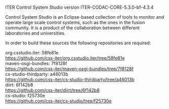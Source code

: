 ITER Control System Studio version ITER-CODAC-CORE-5.3.0-b1-4.3.4

Control System Studio is an Eclipse-based collection of tools
to monitor and operate large scale control systems, such as the
ones in the fusion community. It is a product of the collaboration
between different laboratories and universities.

In order to build these sources the following repositories are required:

org.csstudio.iter: 58fe81e  
<https://github.com/css-iter/org.csstudio.iter/tree/58fe81e>  
maven-osgi-bundles: 7f8128f  
<https://github.com/css-iter/maven-osgi-bundles/tree/7f8128f>  
cs-studio-thirdparty: a46013b  
<https://github.com/css-iter/cs-studio-thirdparty/tree/a46013b>  
diirt: 6f142b8  
<https://github.com/css-iter/diirt/tree/6f142b8>  
cs-studio: f25730e  
<https://github.com/css-iter/cs-studio/tree/f25730e>  
